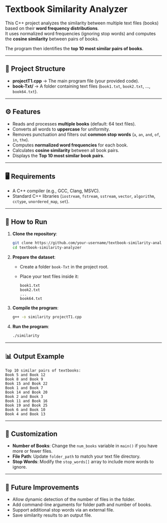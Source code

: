# Textbook Similarity Analyzer

This C++ project analyzes the similarity between multiple text files
(books) based on their **word frequency distributions**.\
It uses normalized word frequencies (ignoring stop words) and computes
the **cosine similarity** between pairs of books.

The program then identifies the **top 10 most similar pairs of books**.

------------------------------------------------------------------------

## 📂 Project Structure

-   **projectT1.cpp** → The main program file (your provided code).
-   **book-Txt/** → A folder containing text files (`book1.txt`,
    `book2.txt`, ..., `book64.txt`).

------------------------------------------------------------------------

## ⚙️ Features

-   Reads and processes **multiple books** (default: 64 text files).
-   Converts all words to **uppercase** for uniformity.
-   Removes punctuation and filters out **common stop words** (`a`,
    `an`, `and`, `of`, `in`, `the`).
-   Computes **normalized word frequencies** for each book.
-   Calculates **cosine similarity** between all book pairs.
-   Displays the **Top 10 most similar book pairs**.

------------------------------------------------------------------------

## 🖥️ Requirements

-   A C++ compiler (e.g., GCC, Clang, MSVC).
-   Standard C++ libraries (`iostream`, `fstream`, `sstream`, `vector`,
    `algorithm`, `cctype`, `unordered_map`, `set`).

------------------------------------------------------------------------

## 🚀 How to Run

1.  **Clone the repository**:

    ``` bash
    git clone https://github.com/your-username/textbook-similarity-analyzer.git
    cd textbook-similarity-analyzer
    ```

2.  **Prepare the dataset**:

    -   Create a folder `book-Txt` in the project root.

    -   Place your text files inside it:

            book1.txt
            book2.txt
            ...
            book64.txt

3.  **Compile the program**:

    ``` bash
    g++ -o similarity projectT1.cpp
    ```

4.  **Run the program**:

    ``` bash
    ./similarity
    ```

------------------------------------------------------------------------

## 📊 Output Example

    Top 10 similar pairs of textbooks:
    Book 5 and Book 12
    Book 8 and Book 9
    Book 15 and Book 22
    Book 1 and Book 7
    Book 14 and Book 20
    Book 2 and Book 3
    Book 11 and Book 16
    Book 19 and Book 25
    Book 6 and Book 10
    Book 4 and Book 13

------------------------------------------------------------------------

## 🔧 Customization

-   **Number of Books**: Change the `num_books` variable in `main()` if
    you have more or fewer files.
-   **File Path**: Update `folder_path` to match your text file
    directory.
-   **Stop Words**: Modify the `stop_words[]` array to include more
    words to ignore.

------------------------------------------------------------------------

## 📌 Future Improvements

-   Allow dynamic detection of the number of files in the folder.
-   Add command-line arguments for folder path and number of books.
-   Support additional stop words via an external file.
-   Save similarity results to an output file.


